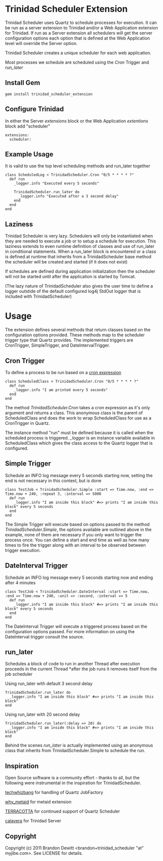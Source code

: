 Trinidad Scheduler Extension
=========
Trinidad Scheduler uses Quartz to schedule processes for execution.  It can be run as a server extension to Trinidad and/or a Web Application extension
for Trinidad.  If run as a Server extension all schedulers will get the server configuration options each option that is defined at the Web Application
level will override the Server option.  

Trinidad Scheduler creates a unique scheduler for each web application.

Most processes we schedule are scheduled using the *Cron* Trigger and *run_later*

Install Gem
---------
    gem install trinidad_scheduler_extension
    
Configure Trinidad
---------
In either the Server *extensions* block or the Web Application *extentions* block add "scheduler"

    extensions:
      scheduler:

Example Usage
---------
It is valid to use the top level scheduling methods and run_later together

    class ScheduledLog < TrinidadScheduler.Cron "0/5 * * * * ?"
      def run
        _logger.info "Executed every 5 seconds"
        
        TrinidadScheduler.run_later do 
          _logger.info "Executed after a 3 second delay"
        end
      end
    end

Laziness
---------
Trinidad Scheduler is very lazy.  Schedulers will only be instantiated when they are needed to execute a job or to setup a schedule for execution.
This laziness extends to even runtime definition of classes and use of run_later in conditional statements.  When a run_later block is encountered or
a class is defined at runtime that inherits from a TrinidadScheduler base method the scheduler will be created and started (if it does not exist)

If schedules are defined during application initialization then the scheduler will not be started until after the application is started by Tomcat.

(The lazy nature of TrinidadScheduler also gives the user time to define a logger outstide of the default configured log4j StdOut logger that 
is included with TrinidadScheduler)

Usage
=========
The extension defines several methods that return classes based on the configuration options provided.  These methods map to the scheduler trigger type
that Quartz provides.  The implemented triggers are CronTrigger, SimpleTrigger, and DateIntervalTrigger. 

Cron Trigger
---------
To define a process to be run based on a [cron expression](http://en.wikipedia.org/wiki/CRON_expression#CRON_expression)

    class ScheduledClass < TrinidadScheduler.Cron "0/5 * * * * ?"
      def run
        _logger.info "I am printed every 5 seconds"
      end
    end

The method *TrinidadScheduler.Cron* takes a cron expression as it's only argument and returns a class.  This anonymous class is the parent of
ScheduledClass and does the work to wrap ScheduledClass for use as a CronTrigger in Quartz.

The instance method "run" must be defined because it is called when the scheduled process is triggered.  *_logger* is an instance variable available
in ScheduledClass which gives the class access to the Quartz logger that is configured.   

Simple Trigger
---------
Schedule an INFO log message every 5 seconds starting now, setting the end is not necessary in this context, but is done
    
    class TestJob < TrinidadScheduler.Simple :start => Time.now, :end => Time.now + 240, :repeat 3, :interval => 5000
      def run
        _logger.info "I am inside this block" #=> prints "I am inside this block" every 5 seconds
      end
    end

The Simple Trigger will execute based on options passed to the method *TrinidadScheduler.Simple*, the options available are outlined
above in the example, none of them are necessary if you only want to trigger the process once.   You can define a start and end time as well as how many
times to fire the trigger along with an interval to be observed between trigger execution.

DateInterval Trigger
---------
Schedule an INFO log message every 5 seconds starting now and ending after 4 minutes
    
    class TestJob < TrinidadScheduler.DateInterval :start => Time.now, :end => Time.now + 240, :unit => :second, :interval => 5
      def run
        _logger.info "I am inside this block" #=> prints "I am inside this block" every 5 seconds
      end
    end

The DateInterval Trigger will execute a triggered process based on the configuration options passed.  For more information on using the DateInterval
trigger consult the source. 

run_later
---------
Schedules a block of code to run in another Thread after execution proceeds in the current Thread
*after the job runs it removes itself from the job scheduler 

Using run_later with default 3 second delay

    TrinidadScheduler.run_later do
      _logger.info "I am inside this block" #=> prints "I am inside this block" 
    end
  
Using run_later with 20 second delay

    TrinidadScheduler.run_later(:delay => 20) do
      _logger.info "I am inside this block" #=> prints "I am inside this block" 
    end 
    
Behind the scenes *run_later* is actually implemented using an anonymous class that inherits from TrinidadScheduler.Simple to schedule the run.


Inspiration
---------
Open Source software is a community effort - thanks to all, but the following were instrumental in the inspiration for TrinidadScheduler.

[techwhizbang](https://github.com/techwhizbang/jruby-quartz) for handling of Quartz JobFactory

[why_metaid](https://github.com/evaryont/why_metaid) for metaid extension

[TERRACOTTA](http://www.terracotta.org/) for continued support of Quartz Scheduler

[calavera](https://github.com/calavera/trinidad) for Trinidad Server

Copyright
---------
Copyright (c) 2011 Brandon Dewitt <brandon+trinidad_scheduler "at" myjibe.com>. See LICENSE for details.    
